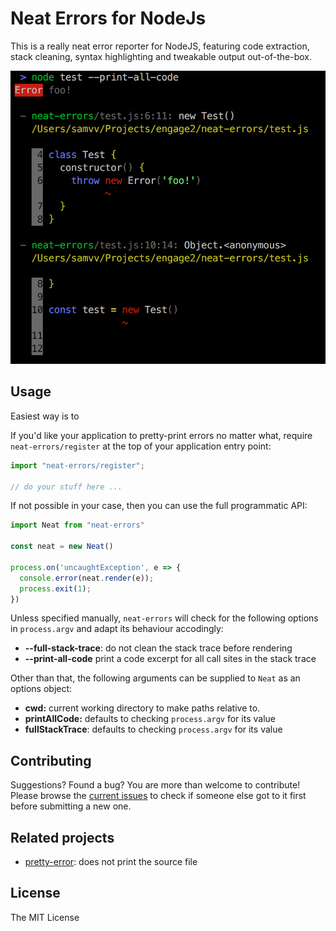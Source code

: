 Neat Errors for NodeJs
======================

This is a really neat error reporter for NodeJS, featuring code extraction,
stack cleaning, syntax highlighting and tweakable output out-of-the-box.

<img src="https://raw.githubusercontent.com/samvv/node-neat-errors/master/media/example.png" alt="Screenshot of this package in action in the termial" />

## Usage

Easiest way is to 

If you'd like your application to pretty-print errors no matter what, require
`neat-errors/register` at the top of your application entry point:

```ts
import "neat-errors/register";

// do your stuff here ...
```

If not possible in your case, then you can use the full programmatic API:

```ts
import Neat from "neat-errors"

const neat = new Neat()

process.on('uncaughtException', e => {
  console.error(neat.render(e));
  process.exit(1);
})
```

Unless specified manually, `neat-errors` will check for the following options in
`process.argv` and adapt its behaviour accodingly:

 - **--full-stack-trace**: do not clean the stack trace before rendering
 - **--print-all-code** print a code excerpt for all call sites in the stack trace

Other than that, the following arguments can be supplied to `Neat` as an options object:

 - **cwd:** current working directory to make paths relative to. 
 - **printAllCode:** defaults to checking `process.argv` for its value
 - **fullStackTrace**: defaults to checking `process.argv` for its value

## Contributing

Suggestions? Found a bug? You are more than welcome to contribute! Please
browse the [current issues](https://github.com/samvv/node-neat-error/issues) to
check if someone else got to it first before submitting a new one.

## Related projects

 - [pretty-error](https://github.com/AriaMinaei/pretty-error): does not print the source file

## License

The MIT License

